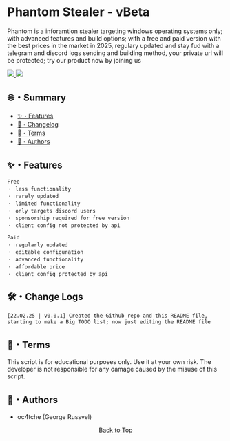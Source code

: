 # Phantom Stealer - vBeta
<p>
Phantom is a inforamtion stealer targeting windows operating systems only; with advanced features and build options;
with a free and paid version with the best prices in the market in 2025, regulary updated and stay fud with a telegram and discord 
logs sending and building method, your private url will be protected; try our product now by joining us
</p>

<a href="https://t.me/soon...">
  <img src="https://img.shields.io/badge/telegram-2CA5E0?style=for-the-badge&logo=telegram&logoColor=white">
</a>
<a href="https://discord.gg/soon...">
  <img src="https://img.shields.io/badge/discord-5865F2?style=for-the-badge&logo=discord&logoColor=white">
</a>

## 🌐・Summary   
  
- [✨・Features](#features) 
- [📝・Changelog](#changelog)     
- [💼・Terms](#terms)
- [👤・Authors](#authors)

## <a id="features"></a>✨・Features

```
Free
・ less functionality
・ rarely updated
・ limited functionality
・ only targets discord users
・ sponsorship required for free version
・ client config not protected by api

Paid
・ regularly updated
・ editable configuration
・ advanced functionality
・ affordable price
・ client config protected by api
```

## <a id="changelog"></a>🛠・Change Logs

```
[22.02.25 | v0.0.1] Created the Github repo and this README file, starting to make a Big TODO list; now just editing the README file
```

## <a id="terms"></a>💼・Terms

This script is for educational purposes only. Use it at your own risk. The developer is not responsible for any damage caused by the misuse of this script.


## <a id="authors"></a>👤・Authors

- oc4tche (George Russvel)


<p align="center">
  <a href=#top>Back to Top</a>
</p>
